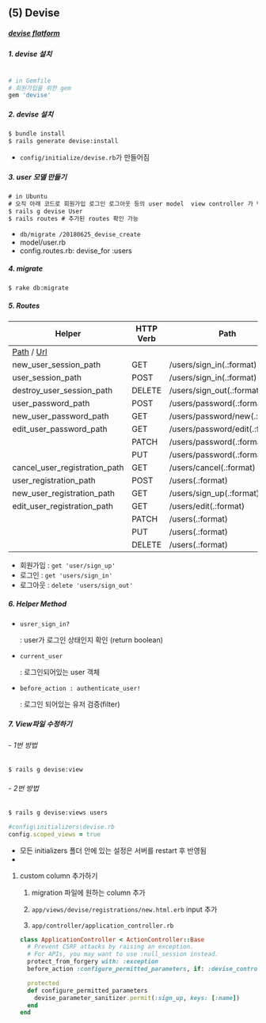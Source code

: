 ## (5) Devise

##### [devise flatform](https://github.com/plataformatec/devise)



##### 1. devise 설치

```ruby

# in Gemfile
# 회원가입을 위한 gem
gem 'devise'
```

##### 2. devise 설치

```cmd
$ bundle install
$ rails generate devise:install
```

- `config/initialize/devise.rb`가 만들어짐

##### 3. user 모델 만들기

```cmd
# in Ubuntu
# 오직 아래 코드로 회원가입 로그인 로그아웃 등의 user model  view controller 가 만들어진다
$ rails g devise User
$ rails routes # 추가된 routes 확인 가능
```

- `db/migrate /20180625_devise_create`
- model/user.rb
- config.routes.rb: devise_for :users

##### 4. migrate

```cmd
$ rake db:migrate
```

##### 5. Routes

| Helper                                                       | HTTP Verb | Path                           | Controller#Action            |
| ------------------------------------------------------------ | --------- | ------------------------------ | ---------------------------- |
| [Path](http://localhost:3000/users/log_out#) / [Url](http://localhost:3000/users/log_out#) |           |                                |                              |
| new_user_session_path                                        | GET       | /users/sign_in(.:format)       | devise/sessions#new          |
| user_session_path                                            | POST      | /users/sign_in(.:format)       | devise/sessions#create       |
| destroy_user_session_path                                    | DELETE    | /users/sign_out(.:format)      | devise/sessions#destroy      |
| user_password_path                                           | POST      | /users/password(.:format)      | devise/passwords#create      |
| new_user_password_path                                       | GET       | /users/password/new(.:format)  | devise/passwords#new         |
| edit_user_password_path                                      | GET       | /users/password/edit(.:format) | devise/passwords#edit        |
|                                                              | PATCH     | /users/password(.:format)      | devise/passwords#update      |
|                                                              | PUT       | /users/password(.:format)      | devise/passwords#update      |
| cancel_user_registration_path                                | GET       | /users/cancel(.:format)        | devise/registrations#cancel  |
| user_registration_path                                       | POST      | /users(.:format)               | devise/registrations#create  |
| new_user_registration_path                                   | GET       | /users/sign_up(.:format)       | devise/registrations#new     |
| edit_user_registration_path                                  | GET       | /users/edit(.:format)          | devise/registrations#edit    |
|                                                              | PATCH     | /users(.:format)               | devise/registrations#update  |
|                                                              | PUT       | /users(.:format)               | devise/registrations#update  |
|                                                              | DELETE    | /users(.:format)               | devise/registrations#destroy |

- 회원가입 : `get 'user/sign_up'`
- 로그인 : `get 'users/sign_in'`
- 로그아웃 : `delete 'users/sign_out'`



##### 6. Helper Method

- `usrer_sign_in?`

  : user가 로그인 상태인지 확인 (return boolean)

- `current_user`

  : 로그인되어있는 user 객체

- `before_action : authenticate_user!`

  : 로그인 되어있는 유저 검증(filter)

##### 7. View파일 수정하기

###### - 1번 방법

```cmd
$ rails g devise:view
```

###### - 2번 방법

```cmd
$ rails g devise:views users
```

```ruby
#config\initializers\devise.rb
config.scoped_views = true
```

- 모든 initializers 폴더 안에 있는 설정은 서버를 restart 후 반영됨
- 

1. custom column 추가하기

   1) migration 파일에 원하는 column 추가

   2) `app/views/devise/registrations/new.html.erb` input 추가

   3) `app/controller/application_controller.rb`

   ```ruby
   class ApplicationController < ActionController::Base
     # Prevent CSRF attacks by raising an exception.
     # For APIs, you may want to use :null_session instead.
     protect_from_forgery with: :exception
     before_action :configure_permitted_parameters, if: :devise_controller?
   
     protected
     def configure_permitted_parameters
       devise_parameter_sanitizer.permit(:sign_up, keys: [:name])
     end
   end
   
   ```

   